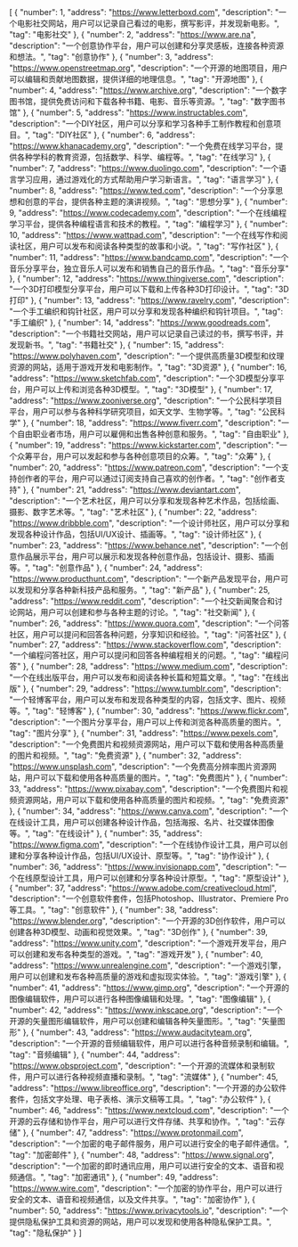 [
    {
        "number": 1,
        "address": "https://www.letterboxd.com",
        "description": "一个电影社交网站，用户可以记录自己看过的电影，撰写影评，并发现新电影。",
        "tag": "电影社交"
    },
    {
        "number": 2,
        "address": "https://www.are.na",
        "description": "一个创意协作平台，用户可以创建和分享灵感板，连接各种资源和想法。",
        "tag": "创意协作"
    },
    {
        "number": 3,
        "address": "https://www.openstreetmap.org",
        "description": "一个开源的地图项目，用户可以编辑和贡献地图数据，提供详细的地理信息。",
        "tag": "开源地图"
    },
    {
        "number": 4,
        "address": "https://www.archive.org",
        "description": "一个数字图书馆，提供免费访问和下载各种书籍、电影、音乐等资源。",
        "tag": "数字图书馆"
    },
    {
        "number": 5,
        "address": "https://www.instructables.com",
        "description": "一个DIY社区，用户可以分享和学习各种手工制作教程和创意项目。",
        "tag": "DIY社区"
    },
    {
        "number": 6,
        "address": "https://www.khanacademy.org",
        "description": "一个免费在线学习平台，提供各种学科的教育资源，包括数学、科学、编程等。",
        "tag": "在线学习"
    },
    {
        "number": 7,
        "address": "https://www.duolingo.com",
        "description": "一个语言学习应用，通过游戏化的方式帮助用户学习新语言。",
        "tag": "语言学习"
    },
    {
        "number": 8,
        "address": "https://www.ted.com",
        "description": "一个分享思想和创意的平台，提供各种主题的演讲视频。",
        "tag": "思想分享"
    },
    {
        "number": 9,
        "address": "https://www.codecademy.com",
        "description": "一个在线编程学习平台，提供各种编程语言和技术的教程。",
        "tag": "编程学习"
    },
    {
        "number": 10,
        "address": "https://www.wattpad.com",
        "description": "一个在线写作和阅读社区，用户可以发布和阅读各种类型的故事和小说。",
        "tag": "写作社区"
    },
    {
        "number": 11,
        "address": "https://www.bandcamp.com",
        "description": "一个音乐分享平台，独立音乐人可以发布和销售自己的音乐作品。",
        "tag": "音乐分享"
    },
    {
        "number": 12,
        "address": "https://www.thingiverse.com",
        "description": "一个3D打印模型分享平台，用户可以下载和上传各种3D打印设计。",
        "tag": "3D打印"
    },
    {
        "number": 13,
        "address": "https://www.ravelry.com",
        "description": "一个手工编织和钩针社区，用户可以分享和发现各种编织和钩针项目。",
        "tag": "手工编织"
    },
    {
        "number": 14,
        "address": "https://www.goodreads.com",
        "description": "一个书籍社交网站，用户可以记录自己读过的书，撰写书评，并发现新书。",
        "tag": "书籍社交"
    },
    {
        "number": 15,
        "address": "https://www.polyhaven.com",
        "description": "一个提供高质量3D模型和纹理资源的网站，适用于游戏开发和电影制作。",
        "tag": "3D资源"
    },
    {
        "number": 16,
        "address": "https://www.sketchfab.com",
        "description": "一个3D模型分享平台，用户可以上传和浏览各种3D模型。",
        "tag": "3D模型"
    },
    {
        "number": 17,
        "address": "https://www.zooniverse.org",
        "description": "一个公民科学项目平台，用户可以参与各种科学研究项目，如天文学、生物学等。",
        "tag": "公民科学"
    },
    {
        "number": 18,
        "address": "https://www.fiverr.com",
        "description": "一个自由职业者市场，用户可以雇佣和出售各种创意和服务。",
        "tag": "自由职业"
    },
    {
        "number": 19,
        "address": "https://www.kickstarter.com",
        "description": "一个众筹平台，用户可以发起和参与各种创意项目的众筹。",
        "tag": "众筹"
    },
    {
        "number": 20,
        "address": "https://www.patreon.com",
        "description": "一个支持创作者的平台，用户可以通过订阅支持自己喜欢的创作者。",
        "tag": "创作者支持"
    },
    {
        "number": 21,
        "address": "https://www.deviantart.com",
        "description": "一个艺术社区，用户可以分享和发现各种艺术作品，包括绘画、摄影、数字艺术等。",
        "tag": "艺术社区"
    },
    {
        "number": 22,
        "address": "https://www.dribbble.com",
        "description": "一个设计师社区，用户可以分享和发现各种设计作品，包括UI/UX设计、插画等。",
        "tag": "设计师社区"
    },
    {
        "number": 23,
        "address": "https://www.behance.net",
        "description": "一个创意作品展示平台，用户可以展示和发现各种创意作品，包括设计、摄影、插画等。",
        "tag": "创意作品"
    },
    {
        "number": 24,
        "address": "https://www.producthunt.com",
        "description": "一个新产品发现平台，用户可以发现和分享各种新科技产品和服务。",
        "tag": "新产品"
    },
    {
        "number": 25,
        "address": "https://www.reddit.com",
        "description": "一个社交新闻聚合和讨论网站，用户可以创建和参与各种主题的讨论。",
        "tag": "社交新闻"
    },
    {
        "number": 26,
        "address": "https://www.quora.com",
        "description": "一个问答社区，用户可以提问和回答各种问题，分享知识和经验。",
        "tag": "问答社区"
    },
    {
        "number": 27,
        "address": "https://www.stackoverflow.com",
        "description": "一个编程问答社区，用户可以提问和回答各种编程相关的问题。",
        "tag": "编程问答"
    },
    {
        "number": 28,
        "address": "https://www.medium.com",
        "description": "一个在线出版平台，用户可以发布和阅读各种长篇和短篇文章。",
        "tag": "在线出版"
    },
    {
        "number": 29,
        "address": "https://www.tumblr.com",
        "description": "一个轻博客平台，用户可以发布和发现各种类型的内容，包括文字、图片、视频等。",
        "tag": "轻博客"
    },
    {
        "number": 30,
        "address": "https://www.flickr.com",
        "description": "一个图片分享平台，用户可以上传和浏览各种高质量的图片。",
        "tag": "图片分享"
    },
    {
        "number": 31,
        "address": "https://www.pexels.com",
        "description": "一个免费图片和视频资源网站，用户可以下载和使用各种高质量的图片和视频。",
        "tag": "免费资源"
    },
    {
        "number": 32,
        "address": "https://www.unsplash.com",
        "description": "一个免费高分辨率图片资源网站，用户可以下载和使用各种高质量的图片。",
        "tag": "免费图片"
    },
    {
        "number": 33,
        "address": "https://www.pixabay.com",
        "description": "一个免费图片和视频资源网站，用户可以下载和使用各种高质量的图片和视频。",
        "tag": "免费资源"
    },
    {
        "number": 34,
        "address": "https://www.canva.com",
        "description": "一个在线设计工具，用户可以创建各种设计作品，包括海报、名片、社交媒体图像等。",
        "tag": "在线设计"
    },
    {
        "number": 35,
        "address": "https://www.figma.com",
        "description": "一个在线协作设计工具，用户可以创建和分享各种设计作品，包括UI/UX设计、原型等。",
        "tag": "协作设计"
    },
    {
        "number": 36,
        "address": "https://www.invisionapp.com",
        "description": "一个在线原型设计工具，用户可以创建和分享各种设计原型。",
        "tag": "原型设计"
    },
    {
        "number": 37,
        "address": "https://www.adobe.com/creativecloud.html",
        "description": "一个创意软件套件，包括Photoshop、Illustrator、Premiere Pro等工具。",
        "tag": "创意软件"
    },
    {
        "number": 38,
        "address": "https://www.blender.org",
        "description": "一个开源的3D创作软件，用户可以创建各种3D模型、动画和视觉效果。",
        "tag": "3D创作"
    },
    {
        "number": 39,
        "address": "https://www.unity.com",
        "description": "一个游戏开发平台，用户可以创建和发布各种类型的游戏。",
        "tag": "游戏开发"
    },
    {
        "number": 40,
        "address": "https://www.unrealengine.com",
        "description": "一个游戏引擎，用户可以创建和发布各种高质量的游戏和虚拟现实体验。",
        "tag": "游戏引擎"
    },
    {
        "number": 41,
        "address": "https://www.gimp.org",
        "description": "一个开源的图像编辑软件，用户可以进行各种图像编辑和处理。",
        "tag": "图像编辑"
    },
    {
        "number": 42,
        "address": "https://www.inkscape.org",
        "description": "一个开源的矢量图形编辑软件，用户可以创建和编辑各种矢量图形。",
        "tag": "矢量图形"
    },
    {
        "number": 43,
        "address": "https://www.audacityteam.org",
        "description": "一个开源的音频编辑软件，用户可以进行各种音频录制和编辑。",
        "tag": "音频编辑"
    },
    {
        "number": 44,
        "address": "https://www.obsproject.com",
        "description": "一个开源的流媒体和录制软件，用户可以进行各种视频直播和录制。",
        "tag": "流媒体"
    },
    {
        "number": 45,
        "address": "https://www.libreoffice.org",
        "description": "一个开源的办公软件套件，包括文字处理、电子表格、演示文稿等工具。",
        "tag": "办公软件"
    },
    {
        "number": 46,
        "address": "https://www.nextcloud.com",
        "description": "一个开源的云存储和协作平台，用户可以进行文件存储、共享和协作。",
        "tag": "云存储"
    },
    {
        "number": 47,
        "address": "https://www.protonmail.com",
        "description": "一个加密的电子邮件服务，用户可以进行安全的电子邮件通信。",
        "tag": "加密邮件"
    },
    {
        "number": 48,
        "address": "https://www.signal.org",
        "description": "一个加密的即时通讯应用，用户可以进行安全的文本、语音和视频通信。",
        "tag": "加密通讯"
    },
    {
        "number": 49,
        "address": "https://www.wire.com",
        "description": "一个加密的协作平台，用户可以进行安全的文本、语音和视频通信，以及文件共享。",
        "tag": "加密协作"
    },
    {
        "number": 50,
        "address": "https://www.privacytools.io",
        "description": "一个提供隐私保护工具和资源的网站，用户可以发现和使用各种隐私保护工具。",
        "tag": "隐私保护"
    }
]